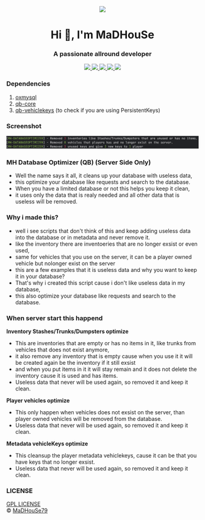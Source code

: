 <p align="center">
    <img width="140" src="https://icons.iconarchive.com/icons/iconarchive/red-orb-alphabet/128/Letter-M-icon.png" />  
    <h1 align="center">Hi 👋, I'm MaDHouSe</h1>
    <h3 align="center">A passionate allround developer </h3>    
</p>

<p align="center">
    <a href="https://github.com/MaDHouSe79/mh-databaseoptimizer/issues">
        <img src="https://img.shields.io/github/issues/MaDHouSe79/mh-databaseoptimizer"/> 
    </a>
    <a href="https://github.com/MaDHouSe79/mh-databaseoptimizer/watchers">
        <img src="https://img.shields.io/github/watchers/MaDHouSe79/mh-databaseoptimizer"/> 
    </a> 
    <a href="https://github.com/MaDHouSe79/mh-databaseoptimizer/network/members">
        <img src="https://img.shields.io/github/forks/MaDHouSe79/mh-databaseoptimizer"/> 
    </a>  
    <a href="https://github.com/MaDHouSe79/mh-databaseoptimizer/stargazers">
        <img src="https://img.shields.io/github/stars/MaDHouSe79/mh-databaseoptimizer?color=white"/> 
    </a>
    <a href="https://github.com/MaDHouSe79/mh-databaseoptimizer/blob/main/LICENSE">
        <img src="https://img.shields.io/github/license/MaDHouSe79/mh-databaseoptimizer?color=black"/> 
    </a>      
</p>

### Dependencies
1. [oxmysql](https://github.com/overextended/oxmysql/releases)
2. [qb-core](https://github.com/qbcore-framework/qb-core)
2. [qb-vehiclekeys](https://github.com/qbcore-framework/qb-vehiclekeys) (to check if you are using PersistentKeys)

### Screenshot
![alttext](https://github.com/MaDHouSe79/mh-databaseoptimizer/blob/main/screenshots/console.png?raw=true)

### MH Database Optimizer (QB) (Server Side Only)
- Well the name says it all, it cleans up your database with useless data,
- this optimize your database like requests and search to the database.
- When you have a limited database or not this helps you keep it clean,
- it uses only the data that is realy needed and all other data that is useless will be removed.

### Why i made this?
- well i see scripts that don't think of this and keep adding useless data into the database or in metadata and never remove it.
- like the inventory there are inventoeries that are no longer exsist or even used,
- same for vehicles that you use on the server, it can be a player owned vehicle but nolonger exist on the server
- this are a few examples that it is useless data and why you want to keep it in your database?
- That's why i created this script cause i don't like useless data in my database,
- this also optimize your database like requests and search to the database.

### When server start this happend
**Inventory Stashes/Trunks/Dumpsters optimize**
- This are inventories that are empty or has no items in it, like trunks from vehicles that does not exist anymore,
- it also remove any inventory that is empty cause when you use it it will be created again be the inventory if it still exsist
- and when you put items in it it will stay remain and it does not delete the inventory cause it is used and has items.
- Useless data that never will be used again, so removed it and keep it clean.

**Player vehicles optimize**
- This only happen when vehicles does not exsist on the server, than player owned vehicles will be removed from the database.
- Useless data that never will be used again, so removed it and keep it clean.

**Metadata vehicleKeys optimize**
- This cleansup the player metadata vehiclekeys, cause it can be that you have keys that no longer exsist.
- Useless data that never will be used again, so removed it and keep it clean.

### LICENSE
[GPL LICENSE](./LICENSE)<br />
&copy; [MaDHouSe79](https://www.youtube.com/@MaDHouSe79)
